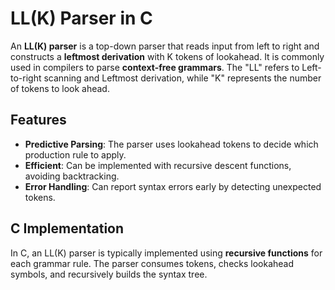 # LL(K) Parser in C

An **LL(K) parser** is a top-down parser that reads input from left to right and constructs a **leftmost derivation** with K tokens of lookahead. It is commonly used in compilers to parse **context-free grammars**. The "LL" refers to Left-to-right scanning and Leftmost derivation, while "K" represents the number of tokens to look ahead.

## Features

- **Predictive Parsing**: The parser uses lookahead tokens to decide which production rule to apply.
- **Efficient**: Can be implemented with recursive descent functions, avoiding backtracking.
- **Error Handling**: Can report syntax errors early by detecting unexpected tokens.

## C Implementation

In C, an LL(K) parser is typically implemented using **recursive functions** for each grammar rule. The parser consumes tokens, checks lookahead symbols, and recursively builds the syntax tree.
